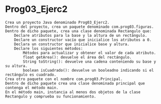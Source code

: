 # Prog03_Ejerc2

    Crea un proyecto Java denominado Prog03_Ejerc2.
    Dentro del proyecto, crea un paquete denominado com.prog03.figuras.
    Dentro de dicho paquete, crea una clase denominada Rectangulo que:
        Declare atributos para la base y la altura de un rectángulo.
        Declare un constructor vacío que inicialice los atributos a 0.
        Declara un constructor que inicialice base y altura.
        Declare los siguientes métodos:
            Métodos para actualizar y obtener el valor de cada atributo.
            float getArea(): devuelve el área del rectángulo.
            String toString(): devuelve una cadena conteniendo su base y su altura.
            boolean isCuadrado(): devuelve un booleadno indicando si el rectángulo es cuadrado.
    Crea otro paquete con el nombre com.prog03.Principal.
    Dentro de dicho paquete crea una clase denominada principal que contenga el método main.
    En el método main, instancia al menos dos objetos de la clase Rectangulo y comprueba su funcionamiento.
